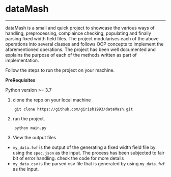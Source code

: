 # dataMash<hr />dataMash is a small and quick project to showcase the various ways of handling, preprocessing, complaince checking, populating and finally parsingfixed width field files. The project modularises each of the above operations into several classes and follows OOP concepts to implement the aforementioned operations. The project has been well documented and explains the purpose of each of the methods written as part of implementation.Follow the steps to run the project on your machine.**PreRequisites**Python version >= 3.71. clone the repo on your local machine```    git clone https://github.com/girish1993/dataMash.git```2. run the project.```    python main.py```3. View the output files- `my_data.fwf` is the output of the generating a fixed width field file by using the `spec.json` as the input. The process has been subjected to fair bit of error handling. check the code for more details- `my_data.csv` is the parsed csv file that is generated by using `my_data.fwf` as the input. 